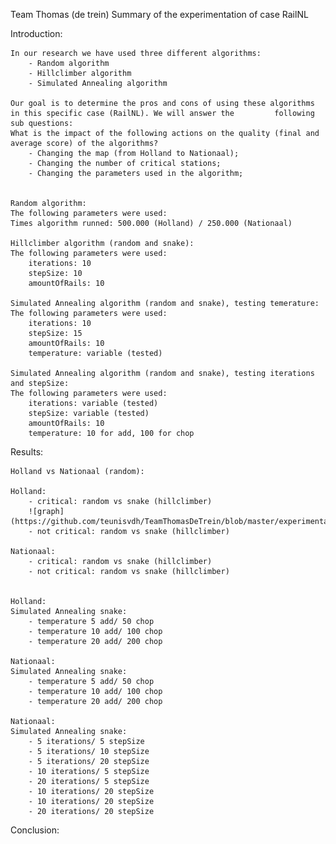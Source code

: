 Team Thomas (de trein) 
Summary of the experimentation of case RailNL

Introduction:

	In our research we have used three different algorithms: 
		- Random algorithm
		- Hillclimber algorithm
		- Simulated Annealing algorithm

	Our goal is to determine the pros and cons of using these algorithms in this specific case (RailNL). We will answer the 		following sub questions: 
	What is the impact of the following actions on the quality (final and average score) of the algorithms? 
		- Changing the map (from Holland to Nationaal);
		- Changing the number of critical stations;
		- Changing the parameters used in the algorithm;


	Random algorithm: 
	The following parameters were used: 
	Times algorithm runned: 500.000 (Holland) / 250.000 (Nationaal) 

	Hillclimber algorithm (random and snake):
	The following parameters were used:
		iterations: 10
		stepSize: 10
		amountOfRails: 10

	Simulated Annealing algorithm (random and snake), testing temerature:
	The following parameters were used:
		iterations: 10
		stepSize: 15
		amountOfRails: 10
		temperature: variable (tested)

	Simulated Annealing algorithm (random and snake), testing iterations and stepSize:
	The following parameters were used:
		iterations: variable (tested)
		stepSize: variable (tested)
		amountOfRails: 10
		temperature: 10 for add, 100 for chop
	
Results:

	Holland vs Nationaal (random):

	Holland:
		- critical: random vs snake (hillclimber)
		![graph](https://github.com/teunisvdh/TeamThomasDeTrein/blob/master/experimentation/doc/Holland%20critical%20vs%20not%20critical%2C%20random%20vs%20snake%20(9000%2B).png)
		- not critical: random vs snake (hillclimber) 

	Nationaal:
		- critical: random vs snake (hillclimber)
		- not critical: random vs snake (hillclimber) 


	Holland: 
	Simulated Annealing snake: 
		- temperature 5 add/ 50 chop
		- temperature 10 add/ 100 chop
		- temperature 20 add/ 200 chop
		
	Nationaal: 
	Simulated Annealing snake: 
		- temperature 5 add/ 50 chop
		- temperature 10 add/ 100 chop
		- temperature 20 add/ 200 chop 
		
	Nationaal:
	Simulated Annealing snake:
		- 5 iterations/ 5 stepSize
		- 5 iterations/ 10 stepSize
		- 5 iterations/ 20 stepSize
		- 10 iterations/ 5 stepSize
		- 20 iterations/ 5 stepSize
		- 10 iterations/ 20 stepSize
		- 10 iterations/ 20 stepSize		
		- 20 iterations/ 20 stepSize

Conclusion:

	
	
